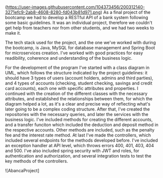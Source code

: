 (https://user-images.githubusercontent.com/104373456/200312140-3271efc9-2ab8-4608-8280-fd043b81d971.png)
As a final project of the bootcamp we had to develop a RESTful API of a bank system following some basic guidelines. It was an individual project, therefore we couldn't get help from teachers nor from other students, and we had two weeks to make it.

The tech stack used for the project, and the one we've worked with during the bootcamp, is Java, MySQL for database management and Spring Boot for microservices creation. I've worked with good practices for easy readibility, coherence and understanding of the business logic. 

For the development of the program I've started with a class diagram in UML, which follows the structure indicated by the project guidelines: it should have 3 types of users (account holders, admins and third parties), and 4 types of accounts (checking, student checking, savings and credit card accounts), each one with specific attributes and properties. I continued with the creation of the different classes  with the necessary attributes, and established the relationships between them, for which the diagram helped a lot, as it's a clear and precise way of reflecting what's later going to be a complex coding structure. After that, I've created the repositories with the necessary queries, and later the services with the business logic. I've included methods for creating the different accounts, and a transfer
funciton which included the deduction and deposit method in the respective accounts. Other methods are included, such as the penalty fee and the interest rate method. At last I've made the controllers, which included several endpoints for the methods developed before. I've included an exception handler at API level, which throws errors 400, 401, 403, 404 and 500. I've also included spring security with JWT and roles, for authentication and authorization, and several integration tests to test the key methods of the controllers.

![AbancaProject]
